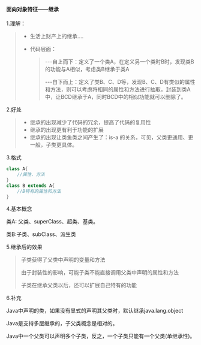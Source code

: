 #### 面向对象特征——继承

1.理解：

> - 生活上财产上的继承....
>
> - 代码层面：
>
>   > ---自上而下：定义了一个类A，在定义另一个类时B时，发现类B的功能与A相似，考虑类B继承于类A
>   >
>   > ---自下而上：定义了类B、C、D等，发现B、C、D有类似的属性和方法，则可以考虑将相同的属性和方法进行抽取，封装到类A中，让BCD继承于A，同时BCD中的相似功能就可以删除了。

2.好处

> - 继承的出现减少了代码的冗余，提高了代码的复用性
> - 继承的出现更有利于功能的扩展
> - 继承的出现让类鱼类之间产生了：is-a 的关系，可见，父类更通用、更一般，子类更具体。

3.格式

```java
class A{
    //属性、方法
}
class B extends A{
    //B特有的属性和方法
}
```

4.基本概念

类A: 父类、superClass、超类、基类。

类B:子类、subClass、派生类

5.继承后的效果

> 子类获得了父类中声明的变量和方法
>
> 由于封装性的影响，可能子类不能直接调用父类中声明的属性和方法
>
> 子类在继承父类以后，还可以扩展自己特有的功能

6.补充

Java中声明的类，如果没有显式的声明其父类时，默认继承java.lang.object

Java是支持多层继承的，子父类概念是相对的。

Java中一个父类可以声明多个子类，反之，一个子类只能有一个父类(单继承性)。